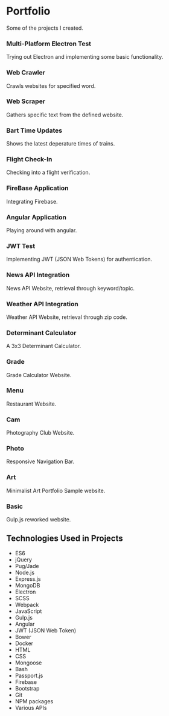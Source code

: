 # Portfolio
Some of the projects I created.

### Multi-Platform Electron Test
Trying out Electron and implementing some basic functionality.

### Web Crawler
Crawls websites for specified word.

### Web Scraper
Gathers specific text from the defined website.

### Bart Time Updates
Shows the latest deperature times of trains.

### Flight Check-In
Checking into a flight verification. 

### FireBase Application
Integrating Firebase.

### Angular Application
Playing around with angular.

### JWT Test
Implementing JWT (JSON Web Tokens) for authentication.

### News API Integration
News API Website, retrieval through keyword/topic.

### Weather API Integration
Weather API Website, retrieval through zip code.

### Determinant Calculator
A 3x3 Determinant Calculator.

### Grade
Grade Calculator Website.

### Menu
Restaurant Website.

### Cam
Photography Club Website.

### Photo
Responsive Navigation Bar.

### Art
Minimalist Art Portfolio Sample website.

### Basic
Gulp.js reworked website.


## Technologies Used in Projects
* ES6
* jQuery
* Pug/Jade
* Node.js
* Express.js
* MongoDB
* Electron
* SCSS
* Webpack
* JavaScript
* Gulp.js
* Angular
* JWT (JSON Web Token)
* Bower
* Docker
* HTML
* CSS
* Mongoose
* Bash
* Passport.js
* Firebase
* Bootstrap
* Git
* NPM packages
* Various APIs

